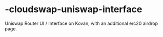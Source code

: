 # -cloudswap-uniswap-interface
Uniswap Router UI / Interface on Kovan, with an additional erc20 airdrop page.
